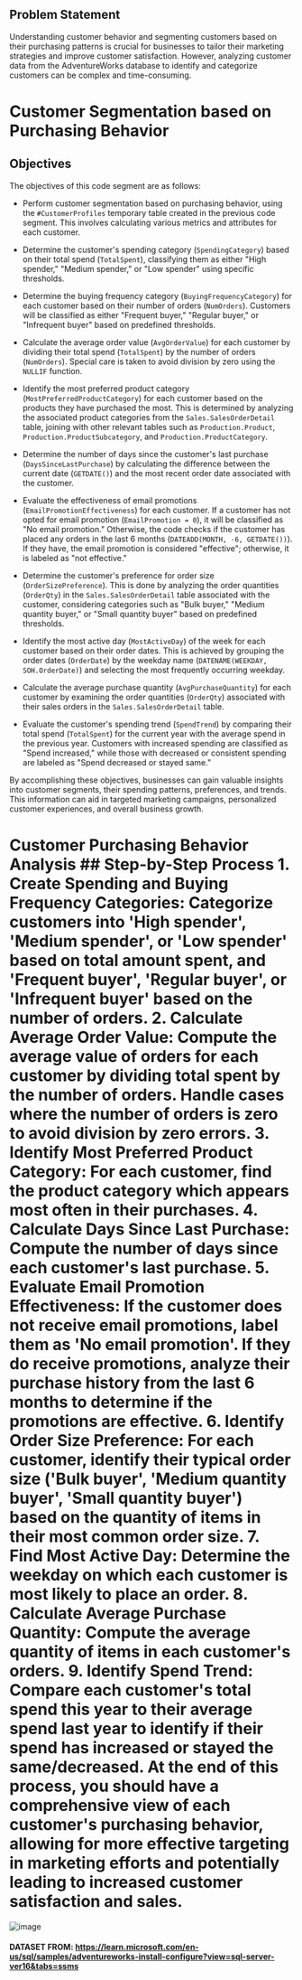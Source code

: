 ## Problem Statement
Understanding customer behavior and segmenting customers based on their purchasing patterns is crucial for businesses to tailor their marketing strategies and improve customer satisfaction. However, analyzing customer data from the AdventureWorks database to identify and categorize customers can be complex and time-consuming.
# Customer Segmentation based on Purchasing Behavior


## Objectives
The objectives of this code segment are as follows:


- Perform customer segmentation based on purchasing behavior, using the `#CustomerProfiles` temporary table created in the previous code segment. This involves calculating various metrics and attributes for each customer.


- Determine the customer's spending category (`SpendingCategory`) based on their total spend (`TotalSpent`), classifying them as either "High spender," "Medium spender," or "Low spender" using specific thresholds.


- Determine the buying frequency category (`BuyingFrequencyCategory`) for each customer based on their number of orders (`NumOrders`). Customers will be classified as either "Frequent buyer," "Regular buyer," or "Infrequent buyer" based on predefined thresholds.


- Calculate the average order value (`AvgOrderValue`) for each customer by dividing their total spend (`TotalSpent`) by the number of orders (`NumOrders`). Special care is taken to avoid division by zero using the `NULLIF` function.


- Identify the most preferred product category (`MostPreferredProductCategory`) for each customer based on the products they have purchased the most. This is determined by analyzing the associated product categories from the `Sales.SalesOrderDetail` table, joining with other relevant tables such as `Production.Product`, `Production.ProductSubcategory`, and `Production.ProductCategory`.


- Determine the number of days since the customer's last purchase (`DaysSinceLastPurchase`) by calculating the difference between the current date (`GETDATE()`) and the most recent order date associated with the customer.


- Evaluate the effectiveness of email promotions (`EmailPromotionEffectiveness`) for each customer. If a customer has not opted for email promotion (`EmailPromotion = 0`), it will be classified as "No email promotion." Otherwise, the code checks if the customer has placed any orders in the last 6 months (`DATEADD(MONTH, -6, GETDATE())`). If they have, the email promotion is considered "effective"; otherwise, it is labeled as "not effective."


- Determine the customer's preference for order size (`OrderSizePreference`). This is done by analyzing the order quantities (`OrderQty`) in the `Sales.SalesOrderDetail` table associated with the customer, considering categories such as "Bulk buyer," "Medium quantity buyer," or "Small quantity buyer" based on predefined thresholds.


- Identify the most active day (`MostActiveDay`) of the week for each customer based on their order dates. This is achieved by grouping the order dates (`OrderDate`) by the weekday name (`DATENAME(WEEKDAY, SOH.OrderDate)`) and selecting the most frequently occurring weekday.


- Calculate the average purchase quantity (`AvgPurchaseQuantity`) for each customer by examining the order quantities (`OrderQty`) associated with their sales orders in the `Sales.SalesOrderDetail` table.


- Evaluate the customer's spending trend (`SpendTrend`) by comparing their total spend (`TotalSpent`) for the current year with the average spend in the previous year. Customers with increased spending are classified as "Spend increased," while those with decreased or consistent spending are labeled as "Spend decreased or stayed same."


By accomplishing these objectives, businesses can gain valuable insights into customer segments, their spending patterns, preferences, and trends. This information can aid in targeted marketing campaigns, personalized customer experiences, and overall business growth.



# Customer Purchasing Behavior Analysis ## Step-by-Step Process 1. **Create Spending and Buying Frequency Categories:** Categorize customers into 'High spender', 'Medium spender', or 'Low spender' based on total amount spent, and 'Frequent buyer', 'Regular buyer', or 'Infrequent buyer' based on the number of orders. 2. **Calculate Average Order Value:** Compute the average value of orders for each customer by dividing total spent by the number of orders. Handle cases where the number of orders is zero to avoid division by zero errors. 3. **Identify Most Preferred Product Category:** For each customer, find the product category which appears most often in their purchases. 4. **Calculate Days Since Last Purchase:** Compute the number of days since each customer's last purchase. 5. **Evaluate Email Promotion Effectiveness:** If the customer does not receive email promotions, label them as 'No email promotion'. If they do receive promotions, analyze their purchase history from the last 6 months to determine if the promotions are effective. 6. **Identify Order Size Preference:** For each customer, identify their typical order size ('Bulk buyer', 'Medium quantity buyer', 'Small quantity buyer') based on the quantity of items in their most common order size. 7. **Find Most Active Day:** Determine the weekday on which each customer is most likely to place an order. 8. **Calculate Average Purchase Quantity:** Compute the average quantity of items in each customer's orders. 9. **Identify Spend Trend:** Compare each customer's total spend this year to their average spend last year to identify if their spend has increased or stayed the same/decreased. At the end of this process, you should have a comprehensive view of each customer's purchasing behavior, allowing for more effective targeting in marketing efforts and potentially leading to increased customer satisfaction and sales.

![image](https://github.com/babakziaei/Data-Analysis/assets/126654048/684c459a-ef5d-4ecb-a1a5-47c924d6d313)

#### DATASET FROM: https://learn.microsoft.com/en-us/sql/samples/adventureworks-install-configure?view=sql-server-ver16&tabs=ssms

